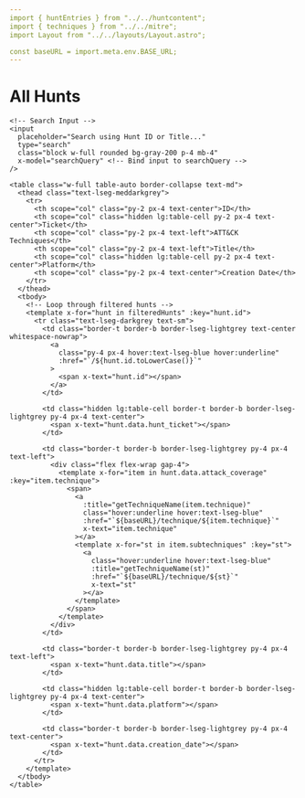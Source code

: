 ```yaml
---
import { huntEntries } from "../../huntcontent";
import { techniques } from "../../mitre";
import Layout from "../../layouts/Layout.astro";

const baseURL = import.meta.env.BASE_URL;
---
```


<!-- Include Alpine.js -->
<script src="https://cdn.jsdelivr.net/npm/alpinejs@3.x.x/dist/cdn.min.js" defer></script>

<Layout title="All Hunts">
  <main class="max-w-screen-xl mx-10 mt-10 2x1:mx-auto" x-data="searchComponent">
    <h1 class="my-5 text-2x1 font-lseg">All Hunts</h1>

    <!-- Search Input -->
    <input
      placeholder="Search using Hunt ID or Title..."
      type="search"
      class="block w-full rounded bg-gray-200 p-4 mb-4"
      x-model="searchQuery" <!-- Bind input to searchQuery -->
    />

    <table class="w-full table-auto border-collapse text-md">
      <thead class="text-lseg-meddarkgrey">
        <tr>
          <th scope="col" class="py-2 px-4 text-center">ID</th>
          <th scope="col" class="hidden lg:table-cell py-2 px-4 text-center">Ticket</th>
          <th scope="col" class="py-2 px-4 text-left">ATT&CK Techniques</th>
          <th scope="col" class="py-2 px-4 text-left">Title</th>
          <th scope="col" class="hidden lg:table-cell py-2 px-4 text-center">Platform</th>
          <th scope="col" class="py-2 px-4 text-center">Creation Date</th>
        </tr>
      </thead>
      <tbody>
        <!-- Loop through filtered hunts -->
        <template x-for="hunt in filteredHunts" :key="hunt.id">
          <tr class="text-lseg-darkgrey text-sm">
            <td class="border-t border-b border-lseg-lightgrey text-center whitespace-nowrap">
              <a 
                class="py-4 px-4 hover:text-lseg-blue hover:underline"
                :href="`/${hunt.id.toLowerCase()}`"
              >
                <span x-text="hunt.id"></span>
              </a>
            </td>

            <td class="hidden lg:table-cell border-t border-b border-lseg-lightgrey py-4 px-4 text-center">
              <span x-text="hunt.data.hunt_ticket"></span>
            </td>

            <td class="border-t border-b border-lseg-lightgrey py-4 px-4 text-left">
              <div class="flex flex-wrap gap-4">
                <template x-for="item in hunt.data.attack_coverage" :key="item.technique">
                  <span>
                    <a
                      :title="getTechniqueName(item.technique)"
                      class="hover:underline hover:text-lseg-blue"
                      :href="`${baseURL}/technique/${item.technique}`"
                      x-text="item.technique"
                    ></a>
                    <template x-for="st in item.subtechniques" :key="st">
                      <a
                        class="hover:underline hover:text-lseg-blue"
                        :title="getTechniqueName(st)"
                        :href="`${baseURL}/technique/${st}`"
                        x-text="st"
                      ></a>
                    </template>
                  </span>
                </template>
              </div>
            </td>

            <td class="border-t border-b border-lseg-lightgrey py-4 px-4 text-left">
              <span x-text="hunt.data.title"></span>
            </td>

            <td class="hidden lg:table-cell border-t border-b border-lseg-lightgrey py-4 px-4 text-center">
              <span x-text="hunt.data.platform"></span>
            </td>

            <td class="border-t border-b border-lseg-lightgrey py-4 px-4 text-center">
              <span x-text="hunt.data.creation_date"></span>
            </td>
          </tr>
        </template>
      </tbody>
    </table>
  </main>

  <script>
    function searchComponent() {
      return {
        searchQuery: '', // Search input query
        hunts: ${JSON.stringify(huntEntries)}, // Data fetched from server
        get filteredHunts() {
          // Filter hunt entries based on search query for ID or Title
          if (this.searchQuery.trim() === '') {
            return this.hunts;
          }

          const query = this.searchQuery.toLowerCase();
          return this.hunts.filter(hunt =>
            hunt.id.toLowerCase().includes(query) ||  // Search by ID
            hunt.data.title.toLowerCase().includes(query)  // Search by Title
          );
        },
        getTechniqueName(id) {
          // Helper method to get the technique name
          const technique = techniques.find(t => t.id === id);
          return technique ? technique.name : id;
        }
      };
    }
  </script>
</Layout>

